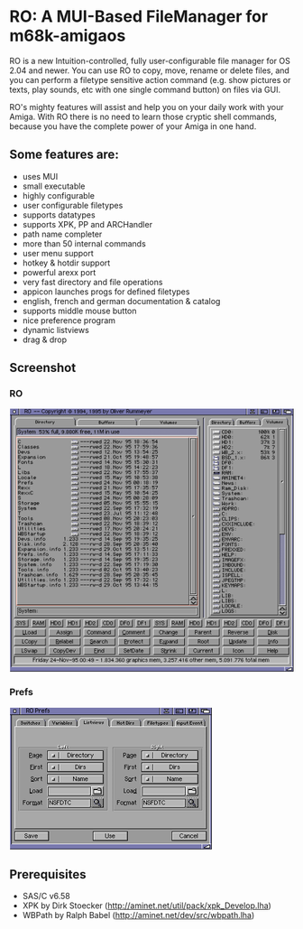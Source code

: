 # RO: A MUI-Based FileManager for m68k-amigaos

RO is a new Intuition-controlled, fully user-configurable file manager
for OS 2.04 and newer.  You can use RO to copy, move, rename or delete
files,  and  you can perform a filetype sensitive action command (e.g.
show  pictures  or  texts,  play  sounds,  etc with one single command
button) on files via GUI.

RO's  mighty features will assist and help you on your daily work with
your  Amiga.   With  RO  there is no need to learn those cryptic shell
commands,  because  you  have  the complete power of your Amiga in one
hand.

## Some features are:

* uses MUI
* small executable
* highly configurable
* user configurable filetypes
* supports datatypes
* supports XPK, PP and ARCHandler
* path name completer
* more than 50 internal commands
* user menu support
* hotkey & hotdir support
* powerful arexx port
* very fast directory and file operations
* appicon launches progs for defined filetypes
* english, french and german documentation & catalog
* supports middle mouse button
* nice preference program
* dynamic listviews
* drag & drop

## Screenshot

### RO

![Screenshot](Pics/Preview1.png)

### Prefs

![Screenshot](Pics/Preview4.png)

## Prerequisites

* SAS/C v6.58
* XPK by Dirk Stoecker (http://aminet.net/util/pack/xpk_Develop.lha)
* WBPath by Ralph Babel (http://aminet.net/dev/src/wbpath.lha)
